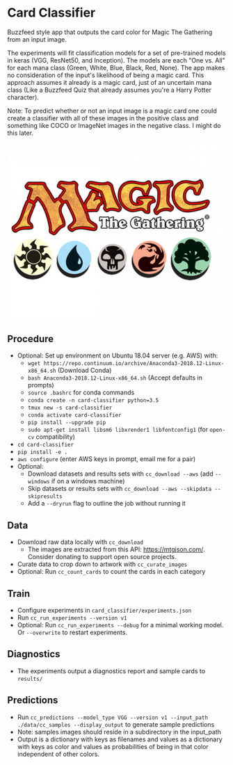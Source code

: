# Card Classifier

Buzzfeed style app that outputs the card color for Magic The Gathering from an input image. 

The experiments will fit classification models for a set of pre-trained models in keras (VGG, ResNet50, and Inception).
The models are each "One vs. All" for each mana class (Green, White, Blue, Black, Red, None). The app makes no 
consideration of the input's likelihood of being a magic card. This approach assumes it already is a magic card, just
of an uncertain mana class (Like a Buzzfeed Quiz that already assumes you're a Harry Potter character).

Note: To predict whether or not an input image is a magic card one could create a classifier with all of these images 
in the positive class and something like COCO or ImageNet images in the negative class. I might do this later.

<img src="/docs/mtg_logo.png" alt="MTG Logo" width="512">

## Procedure

- Optional: Set up environment on Ubuntu 18.04 server (e.g. AWS) with:
    - `wget https://repo.continuum.io/archive/Anaconda3-2018.12-Linux-x86_64.sh` (Download Conda)
    - `bash Anaconda3-2018.12-Linux-x86_64.sh` (Accept defaults in prompts)
    - `source .bashrc` for conda commands
    - `conda create -n card-classifier python=3.5`
    - `tmux new -s card-classifier`
    - `conda activate card-classifier` 
    - `pip install --upgrade pip`
    - `sudo apt-get install libsm6 libxrender1 libfontconfig1` (for `open-cv` compatibility)
- `cd card-classifier`
- `pip install -e .`
- `aws configure` (enter AWS keys in prompt, email me for a pair)
- Optional: 
    - Download datasets and results sets with `cc_download --aws` (add `--windows` if on a windows machine)
    - Skip datasets or results sets with `cc_download --aws --skipdata --skipresults`
    - Add a `--dryrun` flag to outline the job without running it
    

## Data

- Download raw data locally with `cc_download`
    - The images are extracted from this API: https://mtgjson.com/. Consider donating to support open source projects.
- Curate data to crop down to artwork with `cc_curate_images`
- Optional: Run `cc_count_cards` to count the cards in each category

## Train

- Configure experiments in `card_classifier/experiments.json`
- Run `cc_run_experiments --version v1`
- Optional: Run `cc_run_experiments --debug` for a minimal working model. Or `--overwrite` to restart experiments.

## Diagnostics

- The experiments output a diagnostics report and sample cards to `results/`

## Predictions

- Run `cc_predictions --model_type VGG --version v1 --input_path ./data/cc_samples --display_output` to generate sample 
predictions
- Note: samples images should reside in a subdirectory in the input_path
- Output is a dictionary with keys as filenames and values as a dictionary with keys as color and values as 
probabilities of being in that color independent of other colors.



